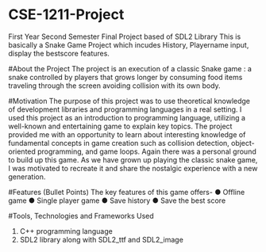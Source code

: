 # CSE-1211-Project
First Year Second Semester Final Project based of SDL2 Library
This is basically a Snake Game Project which incudes History, Playername input, display the bestscore features.

#About the Project
The project is an execution of a classic Snake game : a snake controlled by players
that grows longer by consuming food items traveling through the screen avoiding
collision with its own body.

#Motivation
The purpose of this project was to use theoretical knowledge of development
libraries and programming languages in a real setting.
I used this project as an introduction to programming language, utilizing
a well-known and entertaining game to explain key topics. The project provided me with an opportunity to learn about interesting knowledge of fundamental concepts in game creation such as collision detection, object-oriented
programming, and game loops.
Again there was a personal ground to build up this game. As we have grown upplaying the classic snake game, I was motivated to recreate it and share thenostalgic experience with a new generation.

#Features (Bullet Points)
The key features of this game offers-
● Offline game
● Single player game
● Save history
● Save the best score

#Tools, Technologies and Frameworks Used
1. C++ programming language
2. SDL2 library along with SDL2_ttf and SDL2_image
